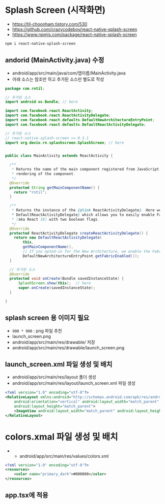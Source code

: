 # Splash Screen (시작화면)

- https://til-choonham.tistory.com/530
- https://github.com/crazycodeboy/react-native-splash-screen
- https://www.npmjs.com/package/react-native-splash-screen

```bash
npm i react-native-splash-screen
```

## andorid (MainActivity.java) 수정

- android/app/src/main/java/com/앱이름/MainActivity.java
- 아래 소스는 참조만 하고 추가된 소스만 별도로 작성

```java
package com.rntil;

// 추가된 소스
import android.os.Bundle; // here

import com.facebook.react.ReactActivity;
import com.facebook.react.ReactActivityDelegate;
import com.facebook.react.defaults.DefaultNewArchitectureEntryPoint;
import com.facebook.react.defaults.DefaultReactActivityDelegate;

// 추가된 소스
// react-native-splash-screen >= 0.3.1
import org.devio.rn.splashscreen.SplashScreen; // here


public class MainActivity extends ReactActivity {

  /**
   * Returns the name of the main component registered from JavaScript. This is used to schedule
   * rendering of the component.
   */
  @Override
  protected String getMainComponentName() {
    return "rntil";
  }

  /**
   * Returns the instance of the {@link ReactActivityDelegate}. Here we use a util class {@link
   * DefaultReactActivityDelegate} which allows you to easily enable Fabric and Concurrent React
   * (aka React 18) with two boolean flags.
   */
  @Override
  protected ReactActivityDelegate createReactActivityDelegate() {
    return new DefaultReactActivityDelegate(
        this,
        getMainComponentName(),
        // If you opted-in for the New Architecture, we enable the Fabric Renderer.
        DefaultNewArchitectureEntryPoint.getFabricEnabled());
  }

  // 추가된 소스
  @Override
  protected void onCreate(Bundle savedInstanceState) {
      SplashScreen.show(this);  // here
      super.onCreate(savedInstanceState);
  }

}
```

## splash screen 용 이미지 필요

- `900 * 900` : png 파일 추천
- launch_screen.png
- android/app/src/main/res/drawable/ 저장
- android/app/src/main/res/drawable/launch_screen.png

## launch_screen.xml 파일 생성 및 배치

- android/app/src/main/res/layout 폴더 생성
- android/app/src/main/res/layout/launch_screen.xml 파일 생성

```xml
<?xml version="1.0" encoding="utf-8"?>
<RelativeLayout xmlns:android="http://schemas.android.com/apk/res/android"
    android:orientation="vertical" android:layout_width="match_parent"
    android:layout_height="match_parent">
    <ImageView android:layout_width="match_parent" android:layout_height="match_parent" android:src="@drawable/launch_screen" android:scaleType="centerCrop" />
</RelativeLayout>
```

# colors.xmal 파일 생성 및 배치

- - android/app/src/main/res/values/colors.xml

```xml
<?xml version="1.0" encoding="utf-8"?>
<resources>
    <color name="primary_dark">#000000</color>
</resources>
```

## app.tsx에 적용
